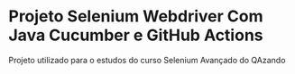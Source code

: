 # Projeto Selenium Webdriver Com Java Cucumber e GitHub Actions


Projeto utilizado para o estudos do curso Selenium Avançado do QAzando
